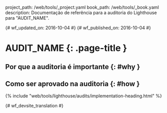 project_path: /web/tools/_project.yaml
book_path: /web/tools/_book.yaml
description: Documentação de referência para a auditoria do Lighthouse para "AUDIT_NAME".

{# wf_updated_on: 2016-10-04 #}
{# wf_published_on: 2016-10-04 #}

# AUDIT_NAME  {: .page-title }

## Por que a auditoria é importante {: #why }

## Como ser aprovado na auditoria {: #how }

{% include "web/tools/lighthouse/audits/implementation-heading.html" %}


{# wf_devsite_translation #}
